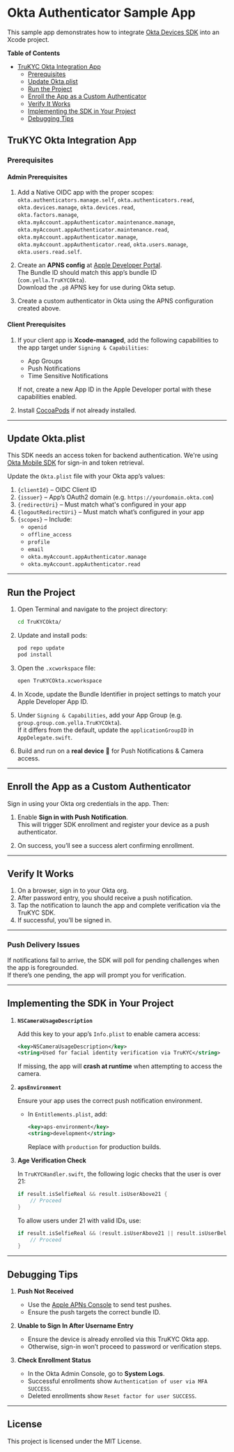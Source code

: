 # Okta Authenticator Sample App

This sample app demonstrates how to integrate [Okta Devices SDK](https://github.com/okta/okta-devices-swift) into an Xcode project.

**Table of Contents**
- [TruKYC Okta Integration App](#trukyc-okta-integration-app)
  - [Prerequisites](#prerequisites)
  - [Update Okta.plist](#update-oktaplist)
  - [Run the Project](#run-the-project)
  - [Enroll the App as a Custom Authenticator](#enroll-the-app-as-a-custom-authenticator)
  - [Verify It Works](#verify-it-works)
  - [Implementing the SDK in Your Project](#implementing-the-sdk-in-your-project)
  - [Debugging Tips](#debugging-tips)

## TruKYC Okta Integration App

### Prerequisites

#### Admin Prerequisites
1. Add a Native OIDC app with the proper scopes:  
   `okta.authenticators.manage.self`, `okta.authenticators.read`, `okta.devices.manage`, `okta.devices.read`,  
   `okta.factors.manage`, `okta.myAccount.appAuthenticator.maintenance.manage`, `okta.myAccount.appAuthenticator.maintenance.read`,  
   `okta.myAccount.appAuthenticator.manage`, `okta.myAccount.appAuthenticator.read`, `okta.users.manage`, `okta.users.read.self`.

2. Create an **APNS config** at [Apple Developer Portal](https://developer.apple.com).  
   The Bundle ID should match this app’s bundle ID (`com.yella.TruKYCOkta`).  
   Download the `.p8` APNS key for use during Okta setup.

3. Create a custom authenticator in Okta using the APNS configuration created above.

#### Client Prerequisites
1. If your client app is **Xcode-managed**, add the following capabilities to the app target under `Signing & Capabilities`:
   - App Groups
   - Push Notifications
   - Time Sensitive Notifications

   If not, create a new App ID in the Apple Developer portal with these capabilities enabled.

2. Install [CocoaPods](http://cocoapods.org) if not already installed.

---

## Update Okta.plist

This SDK needs an access token for backend authentication. We're using [Okta Mobile SDK](https://github.com/okta/okta-mobile-swift) for sign-in and token retrieval.

Update the `Okta.plist` file with your Okta app’s values:
1. `{clientId}` – OIDC Client ID
2. `{issuer}` – App’s OAuth2 domain (e.g. `https://yourdomain.okta.com`)
3. `{redirectUri}` – Must match what's configured in your app
4. `{logoutRedirectUri}` – Must match what’s configured in your app
5. `{scopes}` – Include:
   - `openid`
   - `offline_access`
   - `profile`
   - `email`
   - `okta.myAccount.appAuthenticator.manage`
   - `okta.myAccount.appAuthenticator.read`

---

## Run the Project

1. Open Terminal and navigate to the project directory:
    ```bash
    cd TruKYCOkta/
    ```

2. Update and install pods:
    ```bash
    pod repo update
    pod install
    ```

3. Open the `.xcworkspace` file:
    ```bash
    open TruKYCOkta.xcworkspace
    ```

4. In Xcode, update the Bundle Identifier in project settings to match your Apple Developer App ID.

5. Under `Signing & Capabilities`, add your App Group (e.g. `group.group.com.yella.TruKYCOkta`).  
   If it differs from the default, update the `applicationGroupID` in `AppDelegate.swift`.

6. Build and run on a **real device** 📲 for Push Notifications & Camera access.

---

## Enroll the App as a Custom Authenticator

Sign in using your Okta org credentials in the app. Then:

1. Enable **Sign in with Push Notification**.  
   This will trigger SDK enrollment and register your device as a push authenticator.

2. On success, you’ll see a success alert confirming enrollment.

---

## Verify It Works

1. On a browser, sign in to your Okta org.
2. After password entry, you should receive a push notification.
3. Tap the notification to launch the app and complete verification via the TruKYC SDK.
4. If successful, you’ll be signed in.

---

### Push Delivery Issues

If notifications fail to arrive, the SDK will poll for pending challenges when the app is foregrounded.  
If there’s one pending, the app will prompt you for verification.

---

## Implementing the SDK in Your Project

1. **`NSCameraUsageDescription`**

    Add this key to your app’s `Info.plist` to enable camera access:
    ```xml
    <key>NSCameraUsageDescription</key>
    <string>Used for facial identity verification via TruKYC</string>
    ```

    If missing, the app will **crash at runtime** when attempting to access the camera.

2. **`apsEnvironment`**

    Ensure your app uses the correct push notification environment.

    - In `Entitlements.plist`, add:
      ```xml
      <key>aps-environment</key>
      <string>development</string>
      ```

      Replace with `production` for production builds.

3. **Age Verification Check**

    In `TruKYCHandler.swift`, the following logic checks that the user is over 21:
    ```swift
    if result.isSelfieReal && result.isUserAbove21 {
        // Proceed
    }
    ```

    To allow users under 21 with valid IDs, use:
    ```swift
    if result.isSelfieReal && (result.isUserAbove21 || result.isUserBelow21) {
        // Proceed
    }
    ```

---

## Debugging Tips

1. **Push Not Received**

    - Use the [Apple APNs Console](https://developer.apple.com/account/resources/identifiers/list/push) to send test pushes.
    - Ensure the push targets the correct bundle ID.

2. **Unable to Sign In After Username Entry**

    - Ensure the device is already enrolled via this TruKYC Okta app.
    - Otherwise, sign-in won’t proceed to password or verification steps.

3. **Check Enrollment Status**

    - In the Okta Admin Console, go to **System Logs**.
    - Successful enrollments show `Authentication of user via MFA SUCCESS`.
    - Deleted enrollments show `Reset factor for user SUCCESS`.

---

## License

This project is licensed under the MIT License.

